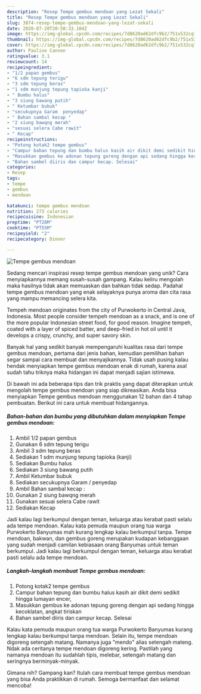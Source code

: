 ```yaml
---
description: "Resep Tempe gembus mendoan yang Lezat Sekali"
title: "Resep Tempe gembus mendoan yang Lezat Sekali"
slug: 3874-resep-tempe-gembus-mendoan-yang-lezat-sekali
date: 2020-07-20T20:50:33.104Z
image: https://img-global.cpcdn.com/recipes/7d8620ad62dfc9b2/751x532cq70/tempe-gembus-mendoan-foto-resep-utama.jpg
thumbnail: https://img-global.cpcdn.com/recipes/7d8620ad62dfc9b2/751x532cq70/tempe-gembus-mendoan-foto-resep-utama.jpg
cover: https://img-global.cpcdn.com/recipes/7d8620ad62dfc9b2/751x532cq70/tempe-gembus-mendoan-foto-resep-utama.jpg
author: Pauline Cannon
ratingvalue: 3.1
reviewcount: 14
recipeingredient:
- "1/2 papan gembus"
- "6 sdm tepung terigu"
- "3 sdm tepung beras"
- "1 sdm munjung tepung tapioka kanji"
- " Bumbu halus"
- "3 siung bawang putih"
- " Ketumbar bubuk"
- "secukupnya Garam  penyedap"
- " Bahan sambal kecap "
- "2 siung bawqng merah"
- "sesuai selera Cabe rawit"
- " Kecap"
recipeinstructions:
- "Potong kotak2 tempe gembus"
- "Campur bahan tepung dan bumbu halus kasih air dikit demi sedikit hingga lumayan encer,"
- "Masukkan gembus ke adonan tepung goreng dengan api sedang hingga kecoklatan, angkat tiriskan"
- "Bahan sambel diiris dan campur kecap. Selesai"
categories:
- Resep
tags:
- tempe
- gembus
- mendoan

katakunci: tempe gembus mendoan 
nutrition: 273 calories
recipecuisine: Indonesian
preptime: "PT28M"
cooktime: "PT55M"
recipeyield: "2"
recipecategory: Dinner

---
```



![Tempe gembus mendoan](https://img-global.cpcdn.com/recipes/7d8620ad62dfc9b2/751x532cq70/tempe-gembus-mendoan-foto-resep-utama.jpg)

Sedang mencari inspirasi resep tempe gembus mendoan yang unik? Cara menyiapkannya memang susah-susah gampang. Kalau keliru mengolah maka hasilnya tidak akan memuaskan dan bahkan tidak sedap. Padahal tempe gembus mendoan yang enak selayaknya punya aroma dan cita rasa yang mampu memancing selera kita.

Tempeh mendoan originates from the city of Purwokerto in Central Java, Indonesia. Most people consider tempeh mendoan as a snack, and is one of the more popular Indonesian street food, for good reason. Imagine tempeh, coated with a layer of spiced batter, and deep-fried in hot oil until it develops a crispy, crunchy, and super savory skin.

Banyak hal yang sedikit banyak mempengaruhi kualitas rasa dari tempe gembus mendoan, pertama dari jenis bahan, kemudian pemilihan bahan segar sampai cara membuat dan menyajikannya. Tidak usah pusing kalau hendak menyiapkan tempe gembus mendoan enak di rumah, karena asal sudah tahu triknya maka hidangan ini dapat menjadi sajian istimewa.


Di bawah ini ada beberapa tips dan trik praktis yang dapat diterapkan untuk mengolah tempe gembus mendoan yang siap dikreasikan. Anda bisa menyiapkan Tempe gembus mendoan menggunakan 12 bahan dan 4 tahap pembuatan. Berikut ini cara untuk membuat hidangannya.

<!--inarticleads1-->

##### Bahan-bahan dan bumbu yang dibutuhkan dalam menyiapkan Tempe gembus mendoan:

1. Ambil 1/2 papan gembus
1. Gunakan 6 sdm tepung terigu
1. Ambil 3 sdm tepung beras
1. Sediakan 1 sdm munjung tepung tapioka (kanji)
1. Sediakan  Bumbu halus
1. Sediakan 3 siung bawang putih
1. Ambil  Ketumbar bubuk
1. Sediakan secukupnya Garam / penyedap
1. Ambil  Bahan sambal kecap :
1. Gunakan 2 siung bawqng merah
1. Gunakan sesuai selera Cabe rawit
1. Sediakan  Kecap


Jadi kalau lagi berkumpul dengan teman, keluarga atau kerabat pasti selalu ada tempe mendoan. Kalau kata pemuda maupun orang tua warga Purwokerto Banyumas mah kurang lengkap kalau berkumpul tanpa. Tempe mendoan, bakwan, dan gembus goreng merupakan kudapan kebanggaan yang sudah menjadi camilan kebiasaan orang Banyumas untuk teman berkumpul. Jadi kalau lagi berkumpul dengan teman, keluarga atau kerabat pasti selalu ada tempe mendoan. 

<!--inarticleads2-->

##### Langkah-langkah membuat Tempe gembus mendoan:

1. Potong kotak2 tempe gembus
1. Campur bahan tepung dan bumbu halus kasih air dikit demi sedikit hingga lumayan encer,
1. Masukkan gembus ke adonan tepung goreng dengan api sedang hingga kecoklatan, angkat tiriskan
1. Bahan sambel diiris dan campur kecap. Selesai


Kalau kata pemuda maupun orang tua warga Purwokerto Banyumas kurang lengkap kalau berkumpul tanpa mendoan. Selain itu, tempe mendoan digoreng setengah matang. Namanya juga &#34;mendo&#34; alias setengah mateng. Ndak ada ceritanya tempe mendoan digoreng kering. Pastilah yang namanya mendoan itu sudahlah tipis, melebar, setengah matang dan seringnya berminyak-minyak. 

Gimana nih? Gampang kan? Itulah cara membuat tempe gembus mendoan yang bisa Anda praktikkan di rumah. Semoga bermanfaat dan selamat mencoba!

